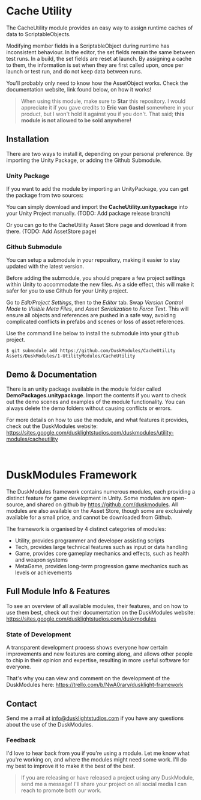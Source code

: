 # Cache Utility
The CacheUtility module provides an easy way to assign runtime caches of data to ScriptableObjects.

Modifying member fields in a ScriptableObject during runtime has inconsistent behaviour. In the editor, the set fields remain the same between test runs. In a build, the set fields are reset at launch. By assigning a cache to them, the information is set when they are first called upon, once per launch or test run, and do not keep data between runs.

You'll probably only need to know how the AssetObject works. Check the documentation website, link found below, on how it works!

> When using this module, make sure to **Star** this repository. I would appreciate it if you gave credits to **Eric van Gastel** somewhere in your product, but I won't hold it against you if you don't. That said; **this module is not allowed to be sold anywhere!**

## Installation
There are two ways to install it, depending on your personal preference. By importing the Unity Package, or adding the Github Submodule.

### Unity Package
If you want to add the module by importing an UnityPackage, you can get the package from two sources:

You can simply download and import the **CacheUtility.unitypackage** into your Unity Project manually. (TODO: Add package release branch)

Or you can go to the CacheUtility Asset Store page and download it from there. (TODO: Add AssetStore page)

### Github Submodule
You can setup a submodule in your repository, making it easier to stay updated with the latest version.

Before adding the submodule, you should prepare a few project settings within Unity to accommodate the new files. As a side effect, this will make it safer for you to use Github for your Unity project.

Go to *Edit/Project Settings*, then to the *Editor* tab. Swap *Version Control Mode* to *Visible Meta Files*, and *Asset Serialization* to *Force Text*. This will ensure all objects and references are pushed in a safe way, avoiding complicated conflicts in prefabs and scenes or loss of asset references.

Use the command line below to install the submodule into your github project.
```
$ git submodule add https://github.com/DuskModules/CacheUtility Assets/DuskModules/1-UtilityModules/CacheUtility
```

## Demo & Documentation
There is an unity package available in the module folder called **DemoPackages.unitypackage**. Import the contents if you want to check out the demo scenes and examples of the module functionality. You can always delete the demo folders without causing conflicts or errors.

For more details on how to use the module, and what features it provides, check out the DuskModules website:
https://sites.google.com/dusklightstudios.com/duskmodules/utility-modules/cacheutility

&nbsp;

# DuskModules Framework
The DuskModules framework contains numerous modules, each providing a distinct feature for game development in Unity. Some modules are open-source, and shared on github by https://github.com/duskmodules. All modules are also available on the Asset Store, though some are exclusively available for a small price, and cannot be downloaded from Github.

The framework is organised by 4 distinct categories of modules:
- Utility, provides programmer and developer assisting scripts
- Tech, provides large technical features such as input or data handling
- Game, provides core gameplay mechanics and effects, such as health and weapon systems
- MetaGame, provides long-term progression game mechanics such as levels or achievements

## Full Module Info & Features
To see an overview of all available modules, their features, and on how to use them best, check out their documentation on the DuskModules website:
https://sites.google.com/dusklightstudios.com/duskmodules

### State of Development
A transparent development process shows everyone how certain improvements and new features are coming along, and allows other people to chip in their opinion and expertise, resulting in more useful software for everyone.

That's why you can view and comment on the development of the DuskModules here:
https://trello.com/b/NwA0rary/dusklight-framework

## Contact
Send me a mail at info@dusklightstudios.com if you have any questions about the use of the DuskModules.

### Feedback
I'd love to hear back from you if you're using a module. Let me know what you're working on, and where the modules might need some work. I'll do my best to improve it to make it the best of the best.

> If you are releasing or have released a project using any DuskModule, send me a message! I'll share your project on all social media I can reach to promote both our work.


